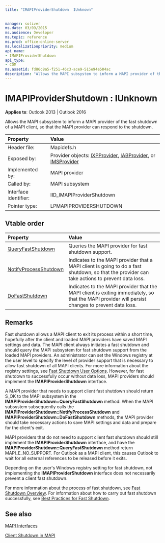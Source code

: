 ```yaml
---
title: "IMAPIProviderShutdown  IUnknown"
 
 
manager: soliver
ms.date: 03/09/2015
ms.audience: Developer
ms.topic: reference
ms.prod: office-online-server
ms.localizationpriority: medium
api_name:
- IMAPIProviderShutdown
api_type:
- COM
ms.assetid: fd86c8a5-f251-46c3-ace9-515e94e504ac
description: "Allows the MAPI subsystem to inform a MAPI provider of the fast shutdown of a MAPI client, so that the MAPI provider can respond to the shutdown."
---
```


# IMAPIProviderShutdown : IUnknown

  
  
**Applies to**: Outlook 2013 | Outlook 2016 
  
Allows the MAPI subsystem to inform a MAPI provider of the fast shutdown of a MAPI client, so that the MAPI provider can respond to the shutdown.
  
|Property |Value |
|:-----|:-----|
|Header file:  <br/> |Mapidefs.h  <br/> |
|Exposed by:  <br/> |Provider objects: [IXPProvider](ixpprovideriunknown.md), [IABProvider](iabprovideriunknown.md), or [IMSProvider](imsprovideriunknown.md) <br/> |
|Implemented by:  <br/> |MAPI provider  <br/> |
|Called by:  <br/> |MAPI subsystem  <br/> |
|Interface identifier:  <br/> |IID_IMAPIProviderShutdown  <br/> |
|Pointer type:  <br/> |LPMAPIPROVIDERSHUTDOWN  <br/> |
   
## Vtable order

|Property |Value |
|:-----|:-----|
|[QueryFastShutdown](imapiprovidershutdown-queryfastshutdown.md) <br/> |Queries the MAPI provider for fast shutdown support. |
|[NotifyProcessShutdown](imapiprovidershutdown-notifyprocessshutdown.md) <br/> |Indicates to the MAPI provider that a MAPI client is going to do a fast shutdown, so that the provider can take actions to prevent data loss. |
|[DoFastShutdown](imapiprovidershutdown-dofastshutdown.md) <br/> |Indicates to the MAPI provider that the MAPI client is exiting immediately, so that the MAPI provider will persist changes to prevent data loss. |
   
## Remarks

Fast shutdown allows a MAPI client to exit its process within a short time, hopefully after the client and loaded MAPI providers have saved MAPI settings and data. The MAPI client always initiates a fast shutdown and should query the MAPI subsystem for fast shutdown support from the loaded MAPI providers. An administrator can set the Windows registry at the user level to specify the level of provider support that is necessary to allow fast shutdown of all MAPI clients. For more information about the registry settings, see [Fast Shutdown User Options](fast-shutdown-user-options.md). However, for fast shutdown to successfully occur without data loss, MAPI providers should implement the **IMAPIProviderShutdown** interface. 
  
A MAPI provider that needs to support client fast shutdown should return S_OK to the MAPI subsystem in the **IMAPIProviderShutdown::QueryFastShutdown** method. When the MAPI subsystem subsequently calls the **IMAPIProviderShutdown::NotifyProcessShutdown** and **IMAPIProviderShutdown::DoFastShutdown** methods, the MAPI provider should take necessary actions to save MAPI settings and data and prepare for the client's exit. 
  
MAPI providers that do not need to support client fast shutdown should still implement the **IMAPIProviderShutdown** interface, and have the **IMAPIProviderShutdown::QueryFastShutdown** method return MAPI_E_NO_SUPPORT. For Outlook as a MAPI client, this causes Outlook to wait for all external references to be released before it exits. 
  
Depending on the user's Windows registry setting for fast shutdown, not implementing the **IMAPIProviderShutdown** interface does not necessarily prevent a client fast shutdown. 
  
For more information about the process of fast shutdown, see [Fast Shutdown Overview](fast-shutdown-overview.md). For information about how to carry out fast shutdown successfully, see [Best Practices for Fast Shutdown](best-practices-for-fast-shutdown.md).
  
## See also



[MAPI Interfaces](mapi-interfaces.md)
  
[Client Shutdown in MAPI](client-shutdown-in-mapi.md)

